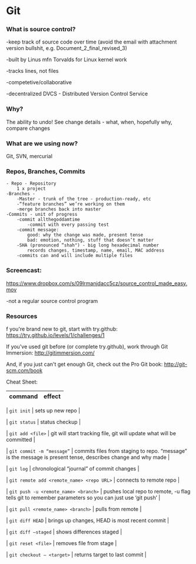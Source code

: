 # Git

### What is source control?

-keep track of source code over time (avoid the email with attachment version bullshit, e.g. Document_2_final_revised_3)

-built by Linus mfn Torvalds for Linux kernel work

-tracks lines, not files

-competetive/collaborative

-decentralized
	DVCS - Distributed Version Control Service


### Why?
The ability to undo!
See change details - what, when, hopefully why, compare changes

### What are we using now?
Git, SVN, mercurial

### Repos, Branches, Commits
	- Repo - Repository
		1 x project
	-Branches -
		-Master - trunk of the tree - production-ready, etc
		-“feature branches” we’re working on them
		-merge branches back into master
	-Commits - unit of progress
		-commit allthegoddamtime
			-commit with every passing test
		-commit message:
			good: why the change was made, present tense
			bad: emotion, nothing, stuff that doesn’t matter
		-SHA (pronounced “shah") - big long hexadecimal number
			records changes, timestamp, name, email, MAC address
		-commits can and will include multiple files


### Screencast:
  https://www.dropbox.com/s/09lrmanjdacc5cz/source_control_made_easy.mov

-not a regular source control program

### Resources
f you're brand new to git, start with try.github: https://try.github.io/levels/1/challenges/1

If you've used git before (or complete try.github), work through Git Immersion: http://gitimmersion.com/

And, if you just can't get enough Git, check out the Pro Git book: http://git-scm.com/book




Cheat Sheet:

| command | effect           |
| ------------- | ----------- |

 | `git init`  |  sets up new repo |

 | `git status`  |  status checkup |

 | `git add <file>`  |  git will start tracking file, git will update what will be committed |

 | `git commit -m “message”`  |  commits files from staging to repo. “message” is the message is present tense, describes change and why made |

 | `git log`  |  chronological “journal” of commit changes |

 | `git remote add <remote_name> <repo URL>`  |  connects to remote repo |

 | `git push -u <remote_name> <branch>`  |  pushes local repo to remote, -u flag tells git to remember parameters so you can just use ‘git push’ |

 | `git pull <remote_name> <branch>`  |  pulls from remote |

 | `git diff HEAD`  |  brings up changes, HEAD is most recent commit |

 | `git diff —staged`  |  shows differences staged |

 | `git reset <file>`  |  removes file from stage |

 | `git checkout — <target>`  |  returns target to last commit |
